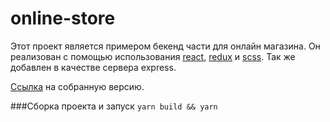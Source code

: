 # online-store

Этот проект является примером бекенд части для онлайн магазина. Он реализован с помощью использования [react](https://ru.reactjs.org/), [redux](https://redux.js.org/) и [scss](https://sass-lang.com). Так же добавлен в качестве сервера express.

[Ссылка](https://online-store-sigma.vercel.app) на собранную версию.

###Сборка проекта и запуск
```yarn build && yarn```
